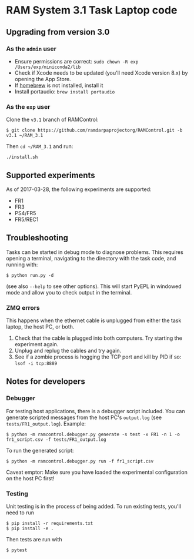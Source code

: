# RAM System 3.1 Task Laptop code

## Upgrading from version 3.0

### As the `admin` user

* Ensure permissions are correct: `sudo chown -R exp /Users/exp/miniconda2/lib`
* Check if Xcode needs to be updated (you'll need Xcode version 8.x) by opening
  the App Store.
* If [homebrew](https://brew.sh/) is not installed, install it
* Install portaudio: `brew install portaudio`

### As the `exp` user

Clone the `v3.1` branch of RAMControl:

```
$ git clone https://github.com/ramdarpaprojectorg/RAMControl.git -b v3.1 ~/RAM_3.1
```

Then `cd ~/RAM_3.1` and run:

```
./install.sh
```

## Supported experiments

As of 2017-03-28, the following experiments are supported:

* FR1
* FR3
* PS4/FR5
* FR5/REC1

## Troubleshooting

Tasks can be started in debug mode to diagnose problems. This requires opening
a terminal, navigating to the directory with the task code, and running with:

```
$ python run.py -d
```

(see also `--help` to see other options). This will start PyEPL in windowed
mode and allow you to check output in the terminal.

### ZMQ errors

This happens when the ethernet cable is unplugged from either the task laptop,
the host PC, or both.

1. Check that the cable is plugged into both computers. Try starting the
   experiment again.
2. Unplug and replug the cables and try again.
3. See if a zombie process is hogging the TCP port and kill by PID if so:
   `lsof -i tcp:8889`

## Notes for developers

### Debugger

For testing host applications, there is a debugger script included. You can
generate scripted messages from the host PC's `output.log`
(see `tests/FR1_output.log`). Example:

```
$ python -m ramcontrol.debugger.py generate -s test -x FR1 -n 1 -o fr1_script.csv -f tests/FR1_output.log
```

To run the generated script:

```
$ python -m ramcontrol.debugger.py run -f fr1_script.csv
```

Caveat emptor: Make sure you have loaded the experimental configuration on the
host PC first!

### Testing

Unit testing is in the process of being added. To run existing tests, you'll
need to run

```
$ pip install -r requirements.txt
$ pip install -e .
```

Then tests are run with

```
$ pytest
```
